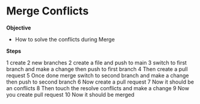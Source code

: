 # Merge Conflicts
**Objective**
- How to solve the conflicts during Merge

**Steps**

1 create 2 new branches
2 create a file and push to main
3 switch to first branch and make a change then push to first branch
4 Then create a pull request
5 Once done merge switch to second branch and make a change then push to second branch
6 Now create a pull request 
7 Now it should be an conflicts
8 Then touch the resolve conflicts and make a change 
9 Now you create pull request 
10 Now it should be merged
    
    
